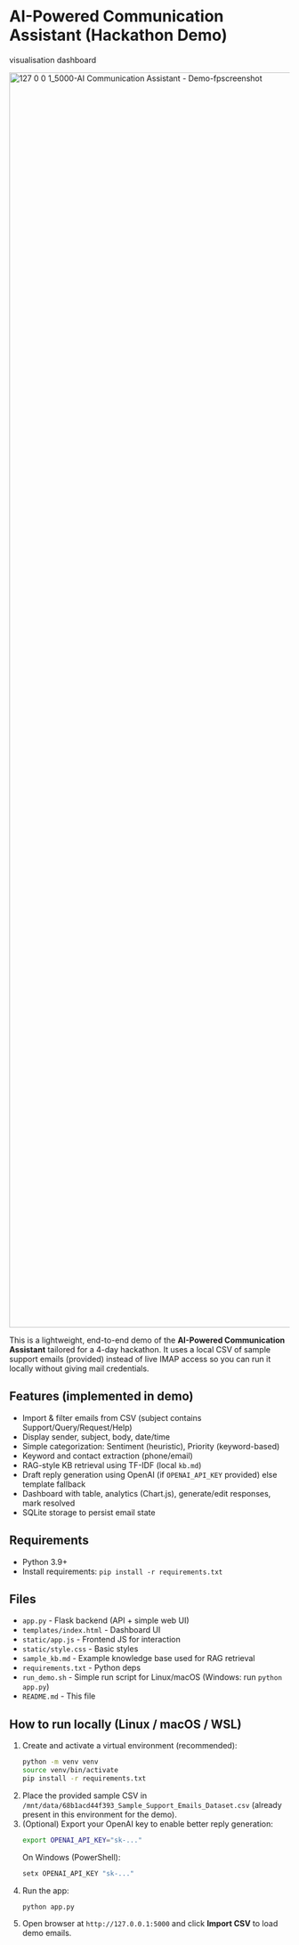 # AI-Powered Communication Assistant (Hackathon Demo)
visualisation dashboard

 <img width="1920" height="2257" alt="127 0 0 1_5000-AI Communication Assistant - Demo-fpscreenshot" src="https://github.com/user-attachments/assets/c5874b0d-ef4f-42fe-acea-65a2eae3b4bf" />

This is a lightweight, end-to-end demo of the **AI-Powered Communication Assistant** tailored for a 4-day hackathon. It uses a local CSV of sample support emails (provided) instead of live IMAP access so you can run it locally without giving mail credentials.

## Features (implemented in demo)
- Import & filter emails from CSV (subject contains Support/Query/Request/Help)
- Display sender, subject, body, date/time
- Simple categorization: Sentiment (heuristic), Priority (keyword-based)
- Keyword and contact extraction (phone/email)
- RAG-style KB retrieval using TF-IDF (local `kb.md`)
- Draft reply generation using OpenAI (if `OPENAI_API_KEY` provided) else template fallback
- Dashboard with table, analytics (Chart.js), generate/edit responses, mark resolved
- SQLite storage to persist email state

## Requirements
- Python 3.9+
- Install requirements: `pip install -r requirements.txt`

## Files
- `app.py` - Flask backend (API + simple web UI)
- `templates/index.html` - Dashboard UI
- `static/app.js` - Frontend JS for interaction
- `static/style.css` - Basic styles
- `sample_kb.md` - Example knowledge base used for RAG retrieval
- `requirements.txt` - Python deps
- `run_demo.sh` - Simple run script for Linux/macOS (Windows: run `python app.py`)
- `README.md` - This file

## How to run locally (Linux / macOS / WSL)
1. Create and activate a virtual environment (recommended):
   ```bash
   python -m venv venv
   source venv/bin/activate
   pip install -r requirements.txt
   ```
2. Place the provided sample CSV in `/mnt/data/68b1acd44f393_Sample_Support_Emails_Dataset.csv` (already present in this environment for the demo).
3. (Optional) Export your OpenAI key to enable better reply generation:
   ```bash
   export OPENAI_API_KEY="sk-..."
   ```
   On Windows (PowerShell):
   ```powershell
   setx OPENAI_API_KEY "sk-..."
   ```
4. Run the app:
   ```bash
   python app.py
   ```
5. Open browser at `http://127.0.0.1:5000` and click **Import CSV** to load demo emails.
